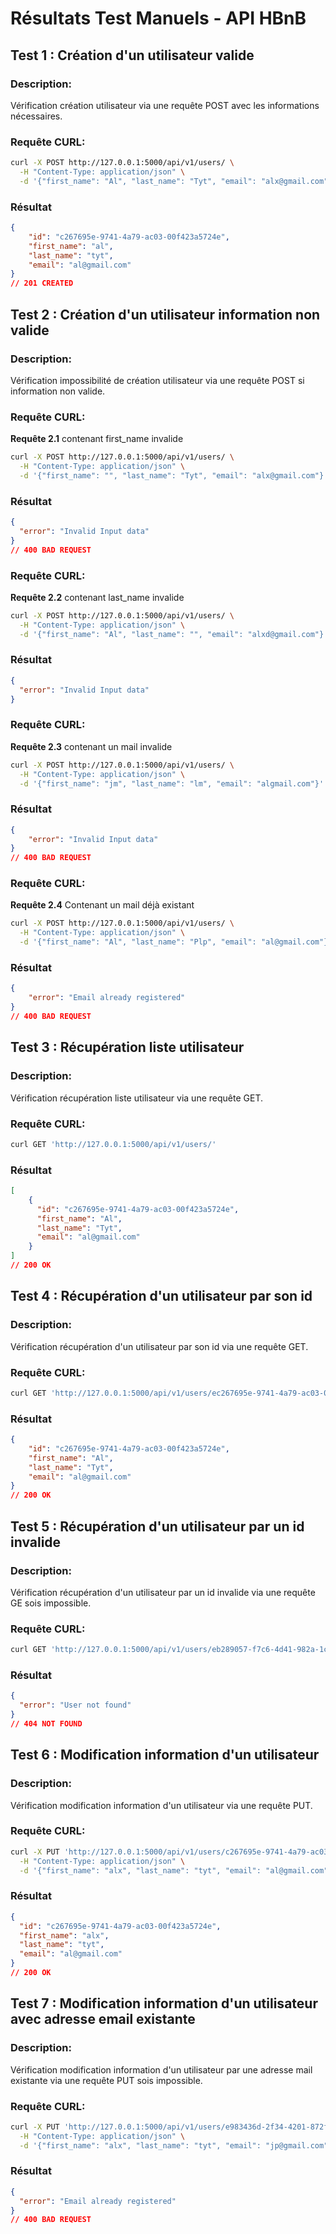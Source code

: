 # Résultats Test Manuels - API HBnB
## Test 1 : Création d'un utilisateur valide
### Description:
Vérification création utilisateur via une requête POST avec les informations nécessaires.
### Requête CURL:
```bash
curl -X POST http://127.0.0.1:5000/api/v1/users/ \
  -H "Content-Type: application/json" \
  -d '{"first_name": "Al", "last_name": "Tyt", "email": "alx@gmail.com"}'
```
### Résultat
```json
{
    "id": "c267695e-9741-4a79-ac03-00f423a5724e",
    "first_name": "al",
    "last_name": "tyt",
    "email": "al@gmail.com"
}
// 201 CREATED
```
## Test 2 : Création d'un utilisateur information non valide
### Description:
Vérification impossibilité de création utilisateur via une requête POST si information non valide.
### Requête CURL:
**Requête 2.1** contenant first_name invalide 
```bash
curl -X POST http://127.0.0.1:5000/api/v1/users/ \
  -H "Content-Type: application/json" \
  -d '{"first_name": "", "last_name": "Tyt", "email": "alx@gmail.com"}'
```
### Résultat
```json
{
  "error": "Invalid Input data"
}
// 400 BAD REQUEST
```
### Requête CURL:
**Requête 2.2** contenant last_name invalide 
```bash
curl -X POST http://127.0.0.1:5000/api/v1/users/ \
  -H "Content-Type: application/json" \
  -d '{"first_name": "Al", "last_name": "", "email": "alxd@gmail.com"}'
```
### Résultat
```json
{
  "error": "Invalid Input data"
}
```
### Requête CURL:
**Requête 2.3** contenant un mail invalide
```bash
curl -X POST http://127.0.0.1:5000/api/v1/users/ \
  -H "Content-Type: application/json" \
  -d '{"first_name": "jm", "last_name": "lm", "email": "algmail.com"}'
```
### Résultat
```json
{
    "error": "Invalid Input data"
}
// 400 BAD REQUEST
```
### Requête CURL:
**Requête 2.4** Contenant un mail déjà existant
```bash
curl -X POST http://127.0.0.1:5000/api/v1/users/ \
  -H "Content-Type: application/json" \
  -d '{"first_name": "Al", "last_name": "Plp", "email": "al@gmail.com"}'
```
### Résultat
```json
{
    "error": "Email already registered"
}
// 400 BAD REQUEST
```
## Test 3 : Récupération liste utilisateur
### Description:
Vérification récupération liste utilisateur via une requête GET.
### Requête CURL:
```bash
curl GET 'http://127.0.0.1:5000/api/v1/users/'
```
### Résultat
```json
[
    {
      "id": "c267695e-9741-4a79-ac03-00f423a5724e",
      "first_name": "Al",
      "last_name": "Tyt",
      "email": "al@gmail.com"
    }
]
// 200 OK
```
## Test 4 : Récupération d'un utilisateur par son id
### Description:
Vérification récupération d'un utilisateur par son id via une requête GET.
### Requête CURL:
```bash
curl GET 'http://127.0.0.1:5000/api/v1/users/ec267695e-9741-4a79-ac03-00f423a5724e'
```
### Résultat
```json
{
    "id": "c267695e-9741-4a79-ac03-00f423a5724e",
    "first_name": "Al",
    "last_name": "Tyt",
    "email": "al@gmail.com"
}
// 200 OK
```
## Test 5 : Récupération d'un utilisateur par un id invalide
### Description:
Vérification récupération d'un utilisateur par un id invalide via une requête GE sois impossible.
### Requête CURL:
```bash
curl GET 'http://127.0.0.1:5000/api/v1/users/eb289057-f7c6-4d41-982a-1c7617415c90'
```
### Résultat
```json
{
  "error": "User not found"
}
// 404 NOT FOUND
```
## Test 6 : Modification information d'un utilisateur
### Description:
Vérification modification information d'un utilisateur via une requête PUT.
### Requête CURL:
```bash
curl -X PUT 'http://127.0.0.1:5000/api/v1/users/c267695e-9741-4a79-ac03-00f423a5724e' \
  -H "Content-Type: application/json" \
  -d '{"first_name": "alx", "last_name": "tyt", "email": "al@gmail.com"}'
```
### Résultat
```json
{
  "id": "c267695e-9741-4a79-ac03-00f423a5724e",
  "first_name": "alx",
  "last_name": "tyt",
  "email": "al@gmail.com"
}
// 200 OK
```
## Test 7 : Modification information d'un utilisateur avec adresse email existante
### Description:
Vérification modification information d'un utilisateur par une adresse mail existante via une requête PUT sois impossible.
### Requête CURL:
```bash
curl -X PUT 'http://127.0.0.1:5000/api/v1/users/e983436d-2f34-4201-872f-f0d91d833016' \
  -H "Content-Type: application/json" \
  -d '{"first_name": "alx", "last_name": "tyt", "email": "jp@gmail.com"}'
```
### Résultat
```json
{
  "error": "Email already registered"
}
// 400 BAD REQUEST
```